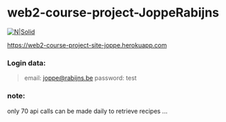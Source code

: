 # web2-course-project-JoppeRabijns

[![N|Solid](https://web2-course-project-site-joppe.herokuapp.com/images/logoIcon.png)](https://web2-course-project-site-joppe.herokuapp.com/)


https://web2-course-project-site-joppe.herokuapp.com

### Login data:

  > email: joppe@rabijns.be
  > password: test

### note: 
only 70 api calls can be made daily to retrieve recipes ...


